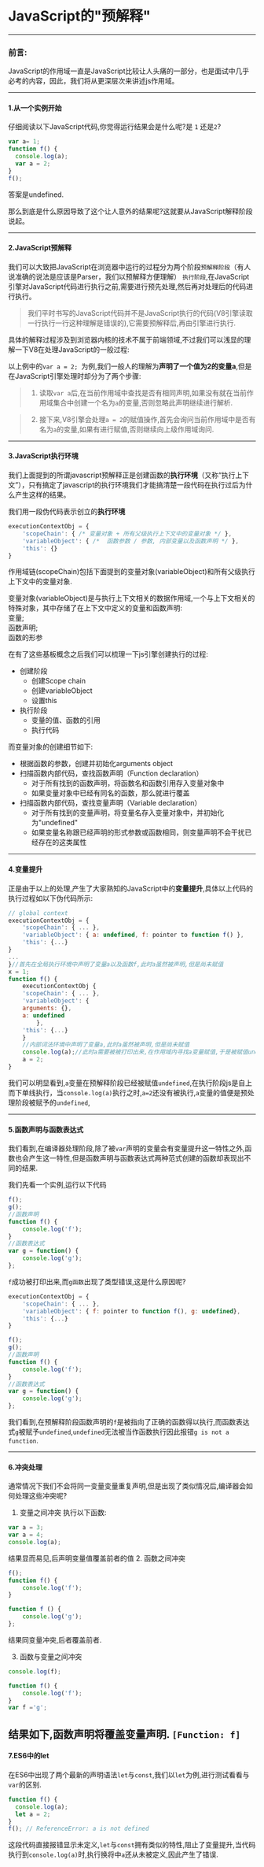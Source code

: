 # JavaScript的"预解释"

---

### 前言:  

 JavaScript的作用域一直是JavaScript比较让人头痛的一部分，也是面试中几乎必考的内容，因此，我们将从更深层次来讲述js作用域。

---

#### 1.从一个实例开始  

仔细阅读以下JavaScript代码,你觉得运行结果会是什么呢?是 `1` 还是`2`?
``` javascript
var a= 1;
function f() {
  console.log(a);
  var a = 2;
}
f();
```

答案是undefined.

那么到底是什么原因导致了这个让人意外的结果呢?这就要从JavaScript解释阶段说起。

---

#### 2.JavaScript预解释  

我们可以大致把JavaScript在浏览器中运行的过程分为两个阶段`预解释阶段`（有人说准确的说法是应该是Parser，我们以预解释方便理解） `执行阶段`,在JavaScript引擎对JavaScript代码进行执行之前,需要进行预先处理,然后再对处理后的代码进行执行。

>  我们平时书写的JavaScript代码并不是JavaScript执行的代码(V8引擎读取一行执行一行这种理解是错误的),它需要预解释后,再由引擎进行执行.

具体的解释过程涉及到浏览器内核的技术不属于前端领域,不过我们可以浅显的理解一下V8在处理JavaScript的一般过程:

以上例中的`var a = 2; `为例,我们一般人的理解为**声明了一个值为2的变量a**,但是在JavaScript引擎处理时却分为了两个步骤:
>1. 读取`var a`后,在当前作用域中查找是否有相同声明,如果没有就在当前作用域集合中创建一个名为`a`的变量,否则忽略此声明继续进行解析.

>2. 接下来,V8引擎会处理`a = 2`的赋值操作,首先会询问当前作用域中是否有名为`a`的变量,如果有进行赋值,否则继续向上级作用域询问.

---

#### 3.JavaScript执行环境  

我们上面提到的所谓javascript预解释正是创建函数的**执行环境**（又称“执行上下文”），只有搞定了javascript的执行环境我们才能搞清楚一段代码在执行过后为什么产生这样的结果。

我们用一段伪代码表示创立的**执行环境**
```javascript
executionContextObj = {
    'scopeChain': { /* 变量对象 + 所有父级执行上下文中的变量对象 */ },
    'variableObject': { /*  函数参数 / 参数, 内部变量以及函数声明 */ },
    'this': {}
}
```
作用域链(scopeChain)包括下面提到的变量对象(variableObject)和所有父级执行上下文中的变量对象.

变量对象(variableObject)是与执行上下文相关的数据作用域,一个与上下文相关的特殊对象，其中存储了在上下文中定义的变量和函数声明:  
     变量;  
     函数声明;  
     函数的形参

在有了这些基板概念之后我们可以梳理一下js引擎创建执行的过程:  
* 创建阶段
    * 创建Scope chain  
    * 创建variableObject
    * 设置this
* 执行阶段
    * 变量的值、函数的引用  
    * 执行代码

而变量对象的创建细节如下:

* 根据函数的参数，创建并初始化arguments object
* 扫描函数内部代码，查找函数声明（Function declaration）
    * 对于所有找到的函数声明，将函数名和函数引用存入变量对象中
    * 如果变量对象中已经有同名的函数，那么就进行覆盖
* 扫描函数内部代码，查找变量声明（Variable declaration）
    * 对于所有找到的变量声明，将变量名存入变量对象中，并初始化为"undefined"
    * 如果变量名称跟已经声明的形式参数或函数相同，则变量声明不会干扰已经存在的这类属性


---

#### 4.变量提升  

正是由于以上的处理,产生了大家熟知的JavaScript中的**变量提升**,具体以上代码的执行过程如以下伪代码所示:
```javascript
// global context
executionContextObj = {
    'scopeChain': { ... },
    'variableObject': { a: undefined, f: pointer to function f() },
    'this': {...}
}
...
}//首先在全局执行环境中声明了变量a以及函数f,此时a虽然被声明,但是尚未赋值
x = 1;
function f() {
    executionContextObj {
    'scopeChain': { ... },
    'variableObject': {        
    arguments: {}, 
    a: undefined 
        },
    'this': {...}
    }
    //内部词法环境中声明了变量a,此时a虽然被声明,但是尚未赋值
    console.log(a);//此时a需要被被打印出来,在作用域内寻找a变量赋值,于是被赋值undefined
    a = 2;
}
```

我们可以明显看到,`a`变量在预解释阶段已经被赋值`undefined`,在执行阶段js是自上而下单线执行，当`console.log(a)`执行之时,`a=2`还没有被执行,`a`变量的值便是预处理阶段被赋予的`undefined`,

---
#### 5.函数声明与函数表达式
我们看到,在编译器处理阶段,除了被`var`声明的变量会有变量提升这一特性之外,函数也会产生这一特性,但是函数声明与函数表达式两种范式创建的函数却表现出不同的结果.  


我们先看一个实例,运行以下代码
```javascript
f();
g();
//函数声明
function f() {
    console.log('f');
}
//函数表达式
var g = function() {
    console.log('g');
};

```

`f`成功被打印出来,而`g函数`出现了类型错误,这是什么原因呢?  


```javascript
executionContextObj = {
    'scopeChain': { ... },
    'variableObject': { f: pointer to function f(), g: undefined},
    'this': {...}
}

f();
g();
//函数声明
function f() {
    console.log('f');
}
//函数表达式
var g = function() {
    console.log('g');
};
```
我们看到,在预解释阶段函数声明的`f`是被指向了正确的函数得以执行,而函数表达式`g`被赋予`undefined`,`undefined`无法被当作函数执行因此报错`g is not a function`.


---
#### 6.冲突处理

通常情况下我们不会将同一变量变量重复声明,但是出现了类似情况后,编译器会如何处理这些冲突呢?
1. 变量之间冲突
执行以下函数:
```javascript
var a = 3;
var a = 4;
console.log(a);
```
结果显而易见,后声明变量值覆盖前者的值
2. 函数之间冲突
```javascript
f();
function f() {
    console.log('f');
}

function f () {
    console.log('g');
};
```
结果同变量冲突,后者覆盖前者.

3. 函数与变量之间冲突

```javascript
console.log(f);

function f() {
    console.log('f');
}
var f ='g';
```
结果如下,函数声明将覆盖变量声明.
`[Function: f]`
---
#### 7.ES6中的let

在ES6中出现了两个最新的声明语法`let`与`const`,我们以`let`为例,进行测试看看与`var`的区别.
```javascript
function f() {
  console.log(a);
  let a = 2;
}
f(); // ReferenceError: a is not defined
```
这段代码直接报错显示未定义,`let`与`const`拥有类似的特性,阻止了变量提升,当代码执行到`console.log(a)`时,执行换将中`a`还从未被定义,因此产生了错误.
